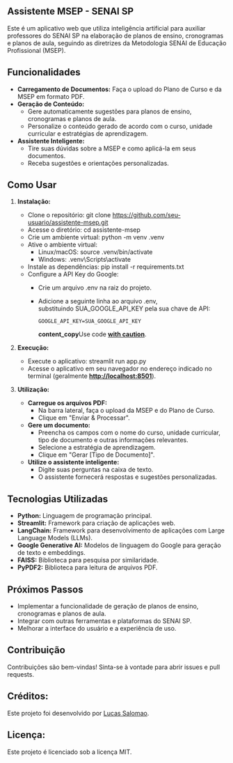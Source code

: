 ## Assistente MSEP - SENAI SP

Este é um aplicativo web que utiliza inteligência artificial para auxiliar professores do SENAI SP na elaboração de planos de ensino, cronogramas e planos de aula, seguindo as diretrizes da Metodologia SENAI de Educação Profissional (MSEP).

## Funcionalidades

- **Carregamento de Documentos:** Faça o upload do Plano de Curso e da MSEP em formato PDF.
- **Geração de Conteúdo:**
    - Gere automaticamente sugestões para planos de ensino, cronogramas e planos de aula.
    - Personalize o conteúdo gerado de acordo com o curso, unidade curricular e estratégias de aprendizagem.
- **Assistente Inteligente:**
    - Tire suas dúvidas sobre a MSEP e como aplicá-la em seus documentos.
    - Receba sugestões e orientações personalizadas.

## Como Usar

1. **Instalação:**
    - Clone o repositório: git clone https://github.com/seu-usuario/assistente-msep.git
    - Acesse o diretório: cd assistente-msep
    - Crie um ambiente virtual: python -m venv .venv
    - Ative o ambiente virtual:
        - Linux/macOS: source .venv/bin/activate
        - Windows: .venv\Scripts\activate
    - Instale as dependências: pip install -r requirements.txt
    - Configure a API Key do Google:
        - Crie um arquivo .env na raiz do projeto.
        - Adicione a seguinte linha ao arquivo .env, substituindo SUA_GOOGLE_API_KEY pela sua chave de API:
            
            `GOOGLE_API_KEY=SUA_GOOGLE_API_KEY`
            
            **content_copy**Use code [**with caution**](https://support.google.com/legal/answer/13505487).
            
2. **Execução:**
    - Execute o aplicativo: streamlit run app.py
    - Acesse o aplicativo em seu navegador no endereço indicado no terminal (geralmente [**http://localhost:8501**](http://localhost:8501/)).
3. **Utilização:**
    - **Carregue os arquivos PDF:**
        - Na barra lateral, faça o upload da MSEP e do Plano de Curso.
        - Clique em "Enviar & Processar".
    - **Gere um documento:**
        - Preencha os campos com o nome do curso, unidade curricular, tipo de documento e outras informações relevantes.
        - Selecione a estratégia de aprendizagem.
        - Clique em "Gerar [Tipo de Documento]".
    - **Utilize o assistente inteligente:**
        - Digite suas perguntas na caixa de texto.
        - O assistente fornecerá respostas e sugestões personalizadas.

## Tecnologias Utilizadas

- **Python:** Linguagem de programação principal.
- **Streamlit:** Framework para criação de aplicações web.
- **LangChain:** Framework para desenvolvimento de aplicações com Large Language Models (LLMs).
- **Google Generative AI:** Modelos de linguagem do Google para geração de texto e embeddings.
- **FAISS:** Biblioteca para pesquisa por similaridade.
- **PyPDF2:** Biblioteca para leitura de arquivos PDF.

## Próximos Passos

- Implementar a funcionalidade de geração de planos de ensino, cronogramas e planos de aula.
- Integrar com outras ferramentas e plataformas do SENAI SP.
- Melhorar a interface do usuário e a experiência de uso.

## Contribuição

Contribuições são bem-vindas! Sinta-se à vontade para abrir issues e pull requests.

## Créditos:

Este projeto foi desenvolvido por [Lucas Salomao](lucastadeusalomao@gmail.com).

## Licença:

Este projeto é licenciado sob a licença MIT.